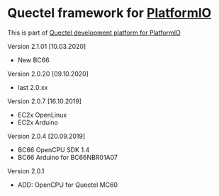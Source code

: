 # Quectel framework for [PlatformIO](http://platformio.org)
Тhis is part of [Quectel development platform for PlatformIO](https://github.com/Wiz-IO/platform-quectel)

Version 2.1.01 [10.03.2020]
* New BC66

Version 2.0.20 [09.10.2020]
* last 2.0.xx

Version 2.0.7 [16.10.2019]
* EC2x OpenLinux
* EC2x Arduino

Version 2.0.4 [20.09.2019]
* BC66 OpenCPU SDK 1.4
* BC66 Arduino for BC66NBR01A07

Version 2.0.1
* ADD: OpenCPU for Quectel MC60
